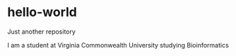 # hello-world
Just another repository

I am a student at Virginia Commonwealth University studying Bioinformatics
